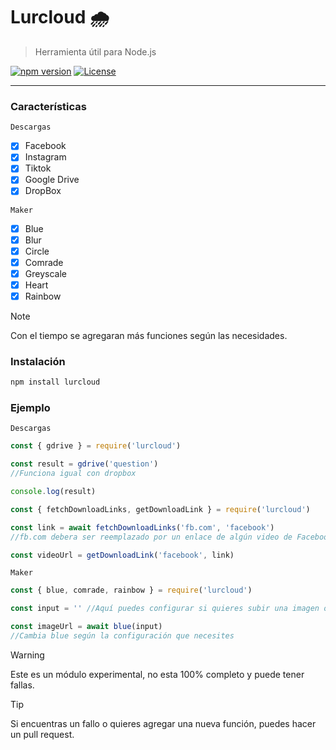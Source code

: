 # Lurcloud 🌧️

> Herramienta útil para Node.js

[![npm version](https://img.shields.io/npm/v/lurcloud.svg)](https://www.npmjs.com/package/lurcloud)
[![License](https://img.shields.io/npm/l/lurcloud.svg)](LICENSE)

---

### Características
`Descargas`
- [x] Facebook
- [x] Instagram
- [x] Tiktok
- [x] Google Drive
- [x] DropBox

`Maker`
- [x] Blue
- [x] Blur
- [x] Circle
- [x] Comrade
- [x] Greyscale
- [x] Heart
- [x] Rainbow

> [!NOTE]
> Con el tiempo se agregaran más funciones según las necesidades.

### Instalación

```bash
npm install lurcloud
```

### Ejemplo
`Descargas`
```Javascript
const { gdrive } = require('lurcloud')

const result = gdrive('question')
//Funciona igual con dropbox

console.log(result)
```

```Javascript
const { fetchDownloadLinks, getDownloadLink } = require('lurcloud')

const link = await fetchDownloadLinks('fb.com', 'facebook')
//fb.com debera ser reemplazado por un enlace de algún video de Facebook

const videoUrl = getDownloadLink('facebook', link)
```

`Maker`
```Javascript
const { blue, comrade, rainbow } = require('lurcloud')

const input = '' //Aquí puedes configurar si quieres subir una imagen o un enlace de una imagen

const imageUrl = await blue(input)
//Cambia blue según la configuración que necesites
```

> [!WARNING]
> Este es un módulo experimental, no esta 100% completo y puede tener fallas.

> [!TIP]
> Si encuentras un fallo o quieres agregar una nueva función, puedes hacer un pull request.
